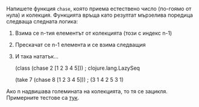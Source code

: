 Напишете функция `chase`, която приема естествено число (по-гоямо от нула) и
колекция. Функцията връща като резултат мързелива поредица следваща следната
логика:

1. Взима се n-тия елементът от колекцията (този с индекс n-1)
2. Прескачат се n-1 елемента и се взима следващия
3. И така нататък...

    (class (chase 2 [1 2 3 4 5]))         ; clojure.lang.LazySeq

    (take 7 (chase 8 [1 2 3 4 5]))        ; (3 1 4 2 5 3 1)

Ако n надвишава големината на колекцията, то тя се зацикля.
Примерните тестове са [тук](https://github.com/fmi/clojure-homework/blob/master/challenges/03/sample_test.clj).
